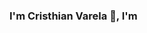 ### I'm Cristhian Varela 👋, I'm

<!--
**cristhianvr24/cristhianvr24** is a ✨ _special_ ✨ repository because its `README.md` (this file) appears on your GitHub profile.

Here are some ideas to get you started:

- 🎓Systems Engineering Student - UNEFA
- 💻 Fullstack Web Developer
- 🌎 From Venezuela
- 🌱 I’m currently learning React.js

Technologies I use 🔥
- HTML5
- CSS and Bootstrap
- Javascript (Vanilla and JQuery)
- SQL (MySQL)
- PHP (Laravel)
